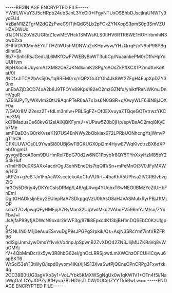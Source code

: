-----BEGIN AGE ENCRYPTED FILE-----
YWdlLWVuY3J5cHRpb24ub3JnL3YxCi0+IFgyNTUxOSBhbDJscjIraUNWTy9ycEU4
VzBaN1lZZTgrM2dQZzFweC9ITjhQdG5Lb2pFCkZYNXppS3pmS0p3SmVZUHZVOWUx
d1JDN1J2bVd2UGRoZ1cwMEVHck1SMWsKLS0tIHV6RTR6WE1HOHlrbmhiN3owb2xa
SFlhVDVKMm5EYitTTHZlWU5hMDNWa2cKHpwyw/YHzQrrqF/oN9oP98PBgdlImiGh
8b7+SnIlcRsJGedUjL6MKfCwF7WEByBoWT3ubCp/NuaankePM0rDffvHpYdUUHvm
9lpHXoci6UbysmAzXM8zCeZJKNdlximK28Pg/oAOsZkPflXCX1P2mdXvKoKat/0l
/NDfxJITCA2bAs5j0v/1qRREM0rx/rlQPXGuOfOh4Jk8Wf2ZFgH4EupXpDZY30nx
unEbAZjD3CD74xA2b8J9TFOYv89Kps182eO2mzGZNfd/yhiktfReNWKmJDnHVquR
hZ9IiUPyTy/WKvIm2Qt/J9AqnPTeR6aA7x1xs6N0G8R+q/0wyWLF6i8N8jJOXF0a
7/GAXr8Mi22esz2T+fdLm3miw+PBLSgFZ+Of0EXvuyaZTQqeGOTvtrwzYKCme3Mj
kCi1MadusDe68kvG12sIAIXjQKFymJ+VUPsw5Z0b0jHp/epVBsAO2mqi8KyEb7Me
amFQaD3r/Q0rkKvseK197US4EnNWy2bObkiax072LPRbUONhcngYsjWmvPgT1hC9
CFXUUW/Os0L9YwaSl80UBj6wTBGKUGX0pi2m4HywE7WqKlvctrzBX6dXPebOngmU
gyygylBcoA9om9DUHmRei7BpG70d2w6NC1Pbyb1r8QY5TYnXxyHzM85bY2S4kHuf
nTmlH9Ou0XSAXx4acdrOgJ3qhNEneDts7tqQlI1/Sn+mPeMnOt3V0JFyMXWe/H13
sKPZn+g7eSTJn1FnAcWXscetckoAqCfuVURrt+4baKhA5UPhsa2lVCR6/vbvgZlQ
hr3Os5D6rjy4yDKYdCslsDRMp/L46/gL4wg4YUqhxT6wNEOtIBMzYcZtUHbFnEmI
DgItGHADksIjnEoy2EUlepRaA7SDkpgqVzU0hAsO8aHJVASMuIxRyrPBjJ1tMjOP
scbZf7CvIpwgQFyHMFpjA7ByMan32UqVwIMkc2VAbqFV596mYJM/so/ZYxFbvJ+l
JsAjfaP99yfjADWcN9oxdr2inWF3g/97IIi8Epxc4K13bjBH1mDQSEbC0KzUlgpy
Bf2NL1N0lM1j0eAuuESvvuDgP9sJPGPgSrpkik/Os+AsjN3SRcYmf7intVRZFR96
ndlSgiJnmJywDmxYfIvvkVo4npJpSpwnB2ZvXDO42ZN3JIijMUZKRaVq8vWuGMYj
rV+4QbMmDcri/x5yw3R8hbG62ei/gnOcLRRSjpwtLmXWChzOFCUHlCqwu6apBKT6
WrSoi53eY13tWyQ/jspd0yvom4lKsXjNS13XvaSwtPjQCnsCPnCRPg3Fxvrfxk4q
2OC39B0tUG3agVXo3y1+VoL/Ybk5KMXWSgNgUx0w1qKW1V1+OTn4f5i/NabWgOa1
CYyJOPZyl8fHyva7BzHDVsTL0W/0UCetZYYTk5RwLw==
-----END AGE ENCRYPTED FILE-----

